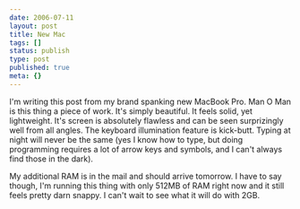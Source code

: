 ```yaml
---
date: 2006-07-11
layout: post
title: New Mac
tags: []
status: publish
type: post
published: true
meta: {}
---
```

I'm writing this post from my brand spanking new MacBook Pro. Man O Man is this thing a piece of work. It's simply beautiful. It feels solid, yet lightweight. It's screen is absolutely flawless and can be seen surprizingly well from all angles. The keyboard illumination feature is kick-butt. Typing at night will never be the same (yes I know how to type, but doing programming requires a lot of arrow keys and symbols, and I can't always find those in the dark).

My additional RAM is in the mail and should arrive tomorrow. I have to say though, I'm running this thing with only 512MB of RAM right now and it still feels pretty darn snappy. I can't wait to see what it will do with 2GB.
